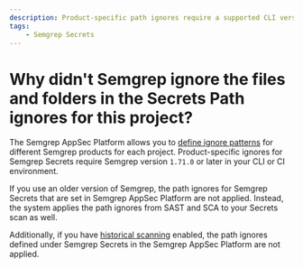 ```yaml
---
description: Product-specific path ignores require a supported CLI version.
tags: 
    - Semgrep Secrets
---
```


# Why didn't Semgrep ignore the files and folders in the Secrets Path ignores for this project?

The Semgrep AppSec Platform allows you to [define ignore patterns](https://semgrep.dev/docs/ignoring-files-folders-code#define-ignored-files-and-folders-in-semgrep-appsec-platform) for different Semgrep products for each project. Product-specific ignores for Semgrep Secrets require Semgrep version `1.71.0` or later in your CLI or CI environment.

If you use an older version of Semgrep, the path ignores for Semgrep Secrets that are set in Semgrep AppSec Platform are not applied. Instead, the system applies the path ignores from SAST and SCA to your Secrets scan as well.

Additionally, if you have [historical scanning](/semgrep-secrets/historical-scanning) enabled, the path ignores defined under Semgrep Secrets in the Semgrep AppSec Platform are not applied.
